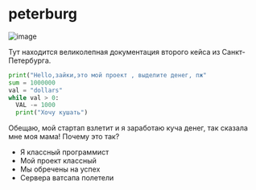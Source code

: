 # peterburg
![image](https://user-images.githubusercontent.com/91934759/135971331-633235c3-84f2-4702-ab6a-1d784de6b5ba.png)

Тут находится великолепная документация второго кейса 
из Санкт-Петербурга.
```python
print("Hello,зайки,это мой проект , выделите денег, пж"
sum = 1000000
val = "dollars"
while val > 0:
  VAL -= 1000
  print("Хочу кушать")
```
Обещаю, мой стартап взлетит и я заработаю куча денег, так сказала мне моя мама!
Почему это так?
* Я классный программист
* Мой проект классный
* Мы обречены на успех
* Сервера ватсапа полетели

